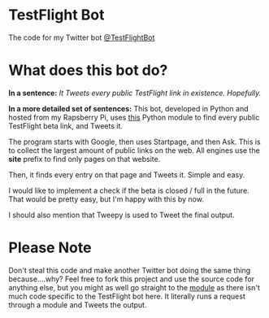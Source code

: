 # TestFlight Bot
The code for my Twitter bot [@TestFlightBot](https://twitter.com/TestFlightBot)

# What does this bot do?
**In a sentence:**
*It Tweets every public TestFlight link in existence. Hopefully.*

**In a more detailed set of sentences:**
This bot, developed in Python and hosted from my Rapsberry Pi, uses [this](https://github.com/tasos-py/Search-Engines-Scraper) Python module to find every public TestFlight beta link, and Tweets it.

The program starts with Google, then uses Startpage, and then Ask. This is to collect the largest amount of public links on the web. All engines use the **site** prefix to find only pages on that website.

Then, it finds every entry on that page and Tweets it. Simple and easy.

I would like to implement a check if the beta is closed / full in the future. That would be pretty easy, but I'm happy with this by now.

I should also mention that Tweepy is used to Tweet the final output.

# Please Note
Don't steal this code and make another Twitter bot doing the same thing because....why? Feel free to fork this project and use the source code for anything else, but you might as well go straight to the [module](https://github.com/tasos-py/Search-Engines-Scraper) as there isn't much code specific to the TestFlight bot here. It literally runs a request through a module and Tweets the output.

